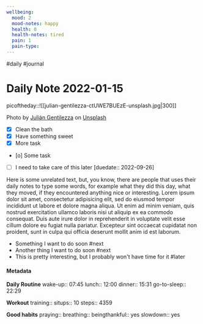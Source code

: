 ```yaml
---
wellbeing:
  mood: 2
  mood-notes: happy
  health: 0
  health-notes: tired
  pain: 1
  pain-type: 
---
```

#daily #journal
# Daily Note 2022-01-15

picoftheday::![[julian-gentilezza-ctUWE7BUEzE-unsplash.jpg|300]]

Photo by [Julián Gentilezza] on [Unsplash]

  [Julián Gentilezza]: https://unsplash.com/@juligentx?utm_source=unsplash&utm_medium=referral&utm_content=creditCopyText
  [Unsplash]: https://unsplash.com/?utm_source=unsplash&utm_medium=referral&utm_content=creditCopyText

- [x] Clean the bath
- [x] Have something sweet
- [x] More task
- [o] Some task
- [ ] I need to take care of this later [duedate:: 2022-09-26]

Here is some unrelated text, but, you know, there are people that uses their daily notes to type some words, for example what they did this day, what they moved, if they encountered anything nice or interesting. Lorem ipsum dolor sit amet, consectetur adipisicing elit, sed do eiusmod tempor incididunt ut labore et dolore magna aliqua. Ut enim ad minim veniam, quis nostrud exercitation ullamco laboris nisi ut aliquip ex ea commodo consequat. Duis aute irure dolor in reprehenderit in voluptate velit esse cillum dolore eu fugiat nulla pariatur. Excepteur sint occaecat cupidatat non proident, sunt in culpa qui officia deserunt mollit anim id est laborum.

- Something I want to do soon #next
- Another thing I want to do soon #next
- This is pretty interesting, but I probably won't have time for it #later

#### Metadata

**Daily Routine**
wake-up:: 07:45
lunch:: 12:00
dinner:: 15:31
go-to-sleep:: 22:29

**Workout**
training:: 
situps:: 10
steps:: 4359

**Good habits**
praying:: 
breathing:: 
beingthankful:: yes
slowdown:: yes
